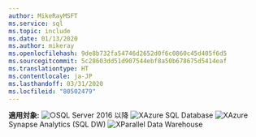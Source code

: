 ```yaml
---
author: MikeRayMSFT
ms.service: sql
ms.topic: include
ms.date: 01/13/2020
ms.author: mikeray
ms.openlocfilehash: 9de8b732fa54746d2652d0f6c0860c45d405f6d5
ms.sourcegitcommit: 5c28603dd51d907544ebf8a50b678675d5414eaf
ms.translationtype: HT
ms.contentlocale: ja-JP
ms.lasthandoff: 03/31/2020
ms.locfileid: "80502479"
---
```

**適用対象:** ![○](media/yes-icon.png)SQL Server 2016 以降 ![X](media/no-icon.png)Azure SQL Database ![X](media/no-icon.png)Azure Synapse Analytics (SQL DW) ![X](media/no-icon.png)Parallel Data Warehouse

